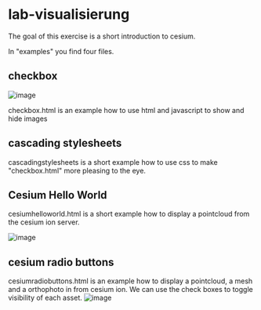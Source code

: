 # lab-visualisierung

The goal of this exercise is a short introduction to cesium.

In "examples" you find four files.

## checkbox
![image](https://user-images.githubusercontent.com/9204823/111168162-147f1100-85a2-11eb-9137-77aead69cf24.png)



checkbox.html is an example how to use html and javascript to show and hide images

## cascading stylesheets

cascadingstylesheets is a short example how to use css to make "checkbox.html" more pleasing to the eye.


## Cesium Hello World

cesiumhelloworld.html is a short example how to display a pointcloud from the cesium ion server.

![image](https://user-images.githubusercontent.com/9204823/111168321-409a9200-85a2-11eb-968f-9ef9a6d97c96.png)

## cesium radio buttons

cesiumradiobuttons.html is an example how to display a pointcloud, a mesh and a orthophoto in from cesium ion. We can use the check boxes to toggle visibility of each asset.
![image](https://user-images.githubusercontent.com/9204823/111168418-58721600-85a2-11eb-9418-e8fae069e714.png)
